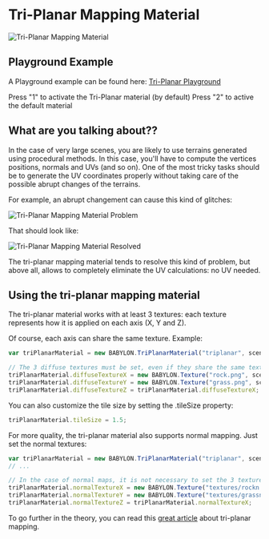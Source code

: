 # Tri-Planar Mapping Material

![Tri-Planar Mapping Material](/img/extensions/materials/triPlanar.png)

## Playground Example

A Playground example can be found here: [Tri-Planar Playground](http://www.babylonjs-playground.com/#E6OZX#9)

Press "1" to activate the Tri-Planar material (by default)
Press "2" to active the default material

## What are you talking about??
In the case of very large scenes, you are likely to use terrains generated using procedural methods.
In this case, you'll have to compute the vertices positions, normals and UVs (and so on).
One of the most tricky tasks should be to generate the UV coordinates properly without taking care of the possible abrupt changes of the terrains.

For example, an abrupt changement can cause this kind of glitches:

![Tri-Planar Mapping Material Problem](/img/extensions/materials/triPlanarProblem.png)

That should look like:

![Tri-Planar Mapping Material Resolved](/img/extensions/materials/triPlanarResolved.png)

The tri-planar mapping material tends to resolve this kind of problem, but above all, allows to completely eliminate the UV calculations: no UV needed.

## Using the tri-planar mapping material

The tri-planar material works with at least 3 textures: each texture represents how it is applied on each axis (X, Y and Z).

Of course, each axis can share the same texture. Example:

```javascript
var triPlanarMaterial = new BABYLON.TriPlanarMaterial("triplanar", scene);

// The 3 diffuse textures must be set, even if they share the same texture reference
triPlanarMaterial.diffuseTextureX = new BABYLON.Texture("rock.png", scene);
triPlanarMaterial.diffuseTextureY = new BABYLON.Texture("grass.png", scene);
triPlanarMaterial.diffuseTextureZ = triPlanarMaterial.diffuseTextureX;
```

You can also customize the tile size by setting the .tileSize property:

```javascript
triPlanarMaterial.tileSize = 1.5;
```

For more quality, the tri-planar material also supports normal mapping. Just set the normal textures:

```javascript
var triPlanarMaterial = new BABYLON.TriPlanarMaterial("triplanar", scene);
// ...

// In the case of normal maps, it is not necessary to set the 3 textures
triPlanarMaterial.normalTextureX = new BABYLON.Texture("textures/rockn.png", scene);
triPlanarMaterial.normalTextureY = new BABYLON.Texture("textures/grassn.png", scene);
triPlanarMaterial.normalTextureZ = triPlanarMaterial.normalTextureX;
```


To go further in the theory, you can read this [great article](http://gamedevelopment.tutsplus.com/articles/use-tri-planar-texture-mapping-for-better-terrain--gamedev-13821) about tri-planar mapping.

